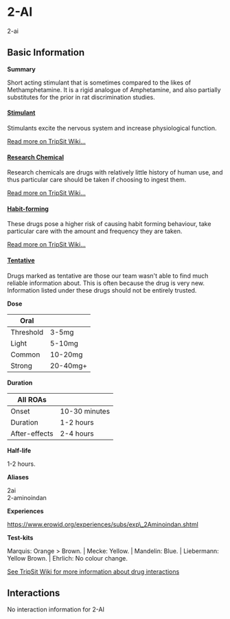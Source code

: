 # 2-AI

2-ai

## Basic Information

**Summary**

Short acting stimulant that is sometimes compared to the likes of Methamphetamine. It is a rigid analogue of Amphetamine, and also partially substitutes for the prior in rat discrimination studies. 

#### [Stimulant](/category/stimulant)

Stimulants excite the nervous system and increase physiological function.

[Read more on TripSit Wiki...](#{category.wiki})

#### [Research Chemical](/category/research-chemical)

Research chemicals are drugs with relatively little history of human use, and thus particular care should be taken if choosing to ingest them.

[Read more on TripSit Wiki...](#{category.wiki})

#### [Habit-forming](/category/habit-forming)

These drugs pose a higher risk of causing habit forming behaviour, take particular care with the amount and frequency they are taken.

[Read more on TripSit Wiki...](#{category.wiki})

#### [Tentative](/category/tentative)

Drugs marked as tentative are those our team wasn't able to find much reliable information about. This is often because the drug is very new. Information listed under these drugs should not be entirely trusted.

**Dose**

| Oral      |          |
| --------- | -------- |
| Threshold | 3-5mg    |
| Light     | 5-10mg   |
| Common    | 10-20mg  |
| Strong    | 20-40mg+ |

**Duration**

| All ROAs      |               |
| ------------- | ------------- |
| Onset         | 10-30 minutes |
| Duration      | 1-2 hours     |
| After-effects | 2-4 hours     |

**Half-life**

1-2 hours.

**Aliases**

2ai  
2-aminoindan  

**Experiences**

https://www.erowid.org/experiences/subs/exp\_2Aminoindan.shtml

**Test-kits**

Marquis: Orange > Brown. | Mecke: Yellow. | Mandelin: Blue. | Liebermann: Yellow Brown. | Ehrlich: No colour change.

[See TripSit Wiki for more information about drug interactions](http://combo.tripsit.me/)

## Interactions

No interaction information for 2-AI